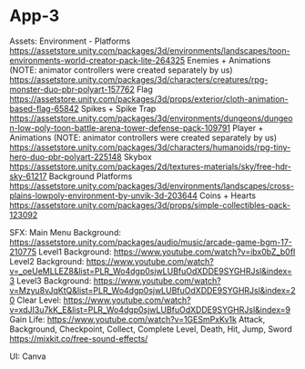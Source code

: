 # App-3


Assets:
Environment - Platforms https://assetstore.unity.com/packages/3d/environments/landscapes/toon-environments-world-creator-pack-lite-264325
Enemies + Animations (NOTE: animator controllers were created separately by us) https://assetstore.unity.com/packages/3d/characters/creatures/rpg-monster-duo-pbr-polyart-157762
Flag https://assetstore.unity.com/packages/3d/props/exterior/cloth-animation-based-flag-65842
Spikes + Spike Trap https://assetstore.unity.com/packages/3d/environments/dungeons/dungeon-low-poly-toon-battle-arena-tower-defense-pack-109791
Player + Animations (NOTE: animator controllers were created separately by us) https://assetstore.unity.com/packages/3d/characters/humanoids/rpg-tiny-hero-duo-pbr-polyart-225148
Skybox https://assetstore.unity.com/packages/2d/textures-materials/sky/free-hdr-sky-61217
Background Platforms https://assetstore.unity.com/packages/3d/environments/landscapes/cross-plains-lowpoly-environment-by-unvik-3d-203644
Coins + Hearts https://assetstore.unity.com/packages/3d/props/simple-collectibles-pack-123092

SFX:
Main Menu Background: https://assetstore.unity.com/packages/audio/music/arcade-game-bgm-17-210775
Level1 Background: https://www.youtube.com/watch?v=ibx0bZ_b0fI
Level2 Background: https://www.youtube.com/watch?v=_oeUeMLLEZ8&list=PLR_Wo4dgp0sjwLUBfuOdXDDE9SYGHRJsl&index=3
Level3 Background: https://www.youtube.com/watch?v=Mzyu8vJqKtQ&list=PLR_Wo4dgp0sjwLUBfuOdXDDE9SYGHRJsl&index=20
Clear Level: https://www.youtube.com/watch?v=xdJI3u7kK_E&list=PLR_Wo4dgp0sjwLUBfuOdXDDE9SYGHRJsl&index=9
Gain Life: https://www.youtube.com/watch?v=1GESmPxKv1k
Attack, Background, Checkpoint, Collect, Complete Level, Death, Hit, Jump, Sword https://mixkit.co/free-sound-effects/

UI:
Canva 